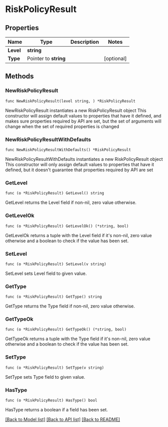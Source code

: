 # RiskPolicyResult

## Properties

Name | Type | Description | Notes
------------ | ------------- | ------------- | -------------
**Level** | **string** |  | 
**Type** | Pointer to **string** |  | [optional] 

## Methods

### NewRiskPolicyResult

`func NewRiskPolicyResult(level string, ) *RiskPolicyResult`

NewRiskPolicyResult instantiates a new RiskPolicyResult object
This constructor will assign default values to properties that have it defined,
and makes sure properties required by API are set, but the set of arguments
will change when the set of required properties is changed

### NewRiskPolicyResultWithDefaults

`func NewRiskPolicyResultWithDefaults() *RiskPolicyResult`

NewRiskPolicyResultWithDefaults instantiates a new RiskPolicyResult object
This constructor will only assign default values to properties that have it defined,
but it doesn't guarantee that properties required by API are set

### GetLevel

`func (o *RiskPolicyResult) GetLevel() string`

GetLevel returns the Level field if non-nil, zero value otherwise.

### GetLevelOk

`func (o *RiskPolicyResult) GetLevelOk() (*string, bool)`

GetLevelOk returns a tuple with the Level field if it's non-nil, zero value otherwise
and a boolean to check if the value has been set.

### SetLevel

`func (o *RiskPolicyResult) SetLevel(v string)`

SetLevel sets Level field to given value.


### GetType

`func (o *RiskPolicyResult) GetType() string`

GetType returns the Type field if non-nil, zero value otherwise.

### GetTypeOk

`func (o *RiskPolicyResult) GetTypeOk() (*string, bool)`

GetTypeOk returns a tuple with the Type field if it's non-nil, zero value otherwise
and a boolean to check if the value has been set.

### SetType

`func (o *RiskPolicyResult) SetType(v string)`

SetType sets Type field to given value.

### HasType

`func (o *RiskPolicyResult) HasType() bool`

HasType returns a boolean if a field has been set.


[[Back to Model list]](../README.md#documentation-for-models) [[Back to API list]](../README.md#documentation-for-api-endpoints) [[Back to README]](../README.md)


